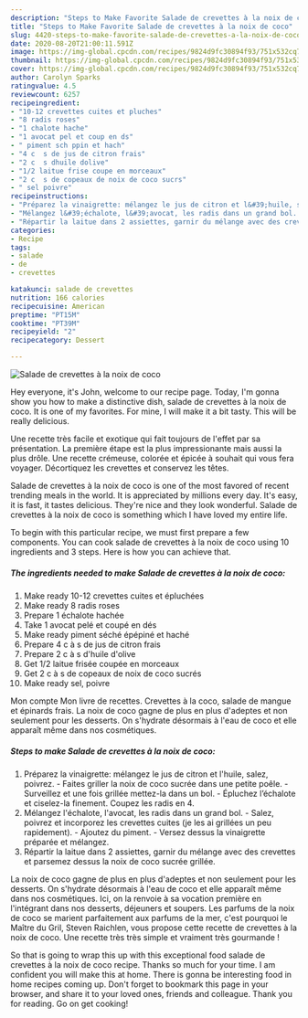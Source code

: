 ```yaml
---
description: "Steps to Make Favorite Salade de crevettes à la noix de coco"
title: "Steps to Make Favorite Salade de crevettes à la noix de coco"
slug: 4420-steps-to-make-favorite-salade-de-crevettes-a-la-noix-de-coco
date: 2020-08-20T21:00:11.591Z
image: https://img-global.cpcdn.com/recipes/9824d9fc30894f93/751x532cq70/salade-de-crevettes-a-la-noix-de-coco-photo-principale-de-la-recette.jpg
thumbnail: https://img-global.cpcdn.com/recipes/9824d9fc30894f93/751x532cq70/salade-de-crevettes-a-la-noix-de-coco-photo-principale-de-la-recette.jpg
cover: https://img-global.cpcdn.com/recipes/9824d9fc30894f93/751x532cq70/salade-de-crevettes-a-la-noix-de-coco-photo-principale-de-la-recette.jpg
author: Carolyn Sparks
ratingvalue: 4.5
reviewcount: 6257
recipeingredient:
- "10-12 crevettes cuites et pluches"
- "8 radis roses"
- "1 chalote hache"
- "1 avocat pel et coup en ds"
- " piment sch ppin et hach"
- "4 c  s de jus de citron frais"
- "2 c  s dhuile dolive"
- "1/2 laitue frise coupe en morceaux"
- "2 c  s de copeaux de noix de coco sucrs"
- " sel poivre"
recipeinstructions:
- "Préparez la vinaigrette: mélangez le jus de citron et l&#39;huile, salez, poivrez. Faites griller la noix de coco sucrée dans une petite poêle. Surveillez et une fois grillée mettez-la dans un bol. Épluchez l’échalote et ciselez-la finement. Coupez les radis en 4."
- "Mélangez l&#39;échalote, l&#39;avocat, les radis dans un grand bol. Salez, poivrez et incorporez les crevettes cuites (je les ai grillées un peu rapidement). Ajoutez du piment. Versez dessus la vinaigrette préparée et mélangez."
- "Répartir la laitue dans 2 assiettes, garnir du mélange avec des crevettes et parsemez dessus la noix de coco sucrée grillée."
categories:
- Recipe
tags:
- salade
- de
- crevettes

katakunci: salade de crevettes 
nutrition: 166 calories
recipecuisine: American
preptime: "PT15M"
cooktime: "PT39M"
recipeyield: "2"
recipecategory: Dessert

---
```



![Salade de crevettes à la noix de coco](https://img-global.cpcdn.com/recipes/9824d9fc30894f93/751x532cq70/salade-de-crevettes-a-la-noix-de-coco-photo-principale-de-la-recette.jpg)

Hey everyone, it's John, welcome to our recipe page. Today, I'm gonna show you how to make a distinctive dish, salade de crevettes à la noix de coco. It is one of my favorites. For mine, I will make it a bit tasty. This will be really delicious.

Une recette très facile et exotique qui fait toujours de l&#39;effet par sa présentation. La première étape est la plus impressionante mais aussi la plus drôle. Une recette crémeuse, colorée et épicée à souhait qui vous fera voyager. Décortiquez les crevettes et conservez les têtes.

Salade de crevettes à la noix de coco is one of the most favored of recent trending meals in the world. It is appreciated by millions every day. It's easy, it is fast, it tastes delicious. They're nice and they look wonderful. Salade de crevettes à la noix de coco is something which I have loved my entire life.


To begin with this particular recipe, we must first prepare a few components. You can cook salade de crevettes à la noix de coco using 10 ingredients and 3 steps. Here is how you can achieve that.

<!--inarticleads1-->

##### The ingredients needed to make Salade de crevettes à la noix de coco:

1. Make ready 10-12 crevettes cuites et épluchées
1. Make ready 8 radis roses
1. Prepare 1 échalote hachée
1. Take 1 avocat pelé et coupé en dés
1. Make ready  piment séché épépiné et haché
1. Prepare 4 c à s de jus de citron frais
1. Prepare 2 c à s d&#39;huile d&#39;olive
1. Get 1/2 laitue frisée coupée en morceaux
1. Get 2 c à s de copeaux de noix de coco sucrés
1. Make ready  sel, poivre


Mon compte Mon livre de recettes. Crevettes à la coco, salade de mangue et épinards frais. La noix de coco gagne de plus en plus d&#39;adeptes et non seulement pour les desserts. On s&#39;hydrate désormais à l&#39;eau de coco et elle apparaît même dans nos cosmétiques. 

<!--inarticleads2-->

##### Steps to make Salade de crevettes à la noix de coco:

1. Préparez la vinaigrette: mélangez le jus de citron et l&#39;huile, salez, poivrez. - Faites griller la noix de coco sucrée dans une petite poêle. - Surveillez et une fois grillée mettez-la dans un bol. - Épluchez l’échalote et ciselez-la finement. Coupez les radis en 4.
1. Mélangez l&#39;échalote, l&#39;avocat, les radis dans un grand bol. - Salez, poivrez et incorporez les crevettes cuites (je les ai grillées un peu rapidement). - Ajoutez du piment. - Versez dessus la vinaigrette préparée et mélangez.
1. Répartir la laitue dans 2 assiettes, garnir du mélange avec des crevettes et parsemez dessus la noix de coco sucrée grillée.


La noix de coco gagne de plus en plus d&#39;adeptes et non seulement pour les desserts. On s&#39;hydrate désormais à l&#39;eau de coco et elle apparaît même dans nos cosmétiques. Ici, on la renvoie à sa vocation première en l&#39;intégrant dans nos desserts, déjeuners et soupers. Les parfums de la noix de coco se marient parfaitement aux parfums de la mer, c&#39;est pourquoi le Maître du Gril, Steven Raichlen, vous propose cette recette de crevettes à la noix de coco. Une recette très très simple et vraiment très gourmande ! 

So that is going to wrap this up with this exceptional food salade de crevettes à la noix de coco recipe. Thanks so much for your time. I am confident you will make this at home. There is gonna be interesting food in home recipes coming up. Don't forget to bookmark this page in your browser, and share it to your loved ones, friends and colleague. Thank you for reading. Go on get cooking!
